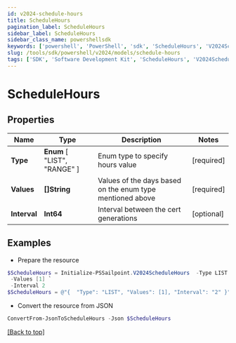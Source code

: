 ```yaml
---
id: v2024-schedule-hours
title: ScheduleHours
pagination_label: ScheduleHours
sidebar_label: ScheduleHours
sidebar_class_name: powershellsdk
keywords: ['powershell', 'PowerShell', 'sdk', 'ScheduleHours', 'V2024ScheduleHours'] 
slug: /tools/sdk/powershell/v2024/models/schedule-hours
tags: ['SDK', 'Software Development Kit', 'ScheduleHours', 'V2024ScheduleHours']
---
```



# ScheduleHours

## Properties

Name | Type | Description | Notes
------------ | ------------- | ------------- | -------------
**Type** |  **Enum** [  "LIST",    "RANGE" ] | Enum type to specify hours value | [required]
**Values** | **[]String** | Values of the days based on the enum type mentioned above | [required]
**Interval** | **Int64** | Interval between the cert generations | [optional] 

## Examples

- Prepare the resource
```powershell
$ScheduleHours = Initialize-PSSailpoint.V2024ScheduleHours  -Type LIST `
 -Values [1] `
 -Interval 2
$ScheduleHours = @"{  "Type": "LIST", "Values": [1], "Interval": "2" }"@
```

- Convert the resource from JSON
```powershell
ConvertFrom-JsonToScheduleHours -Json $ScheduleHours
```


[[Back to top]](#) 

